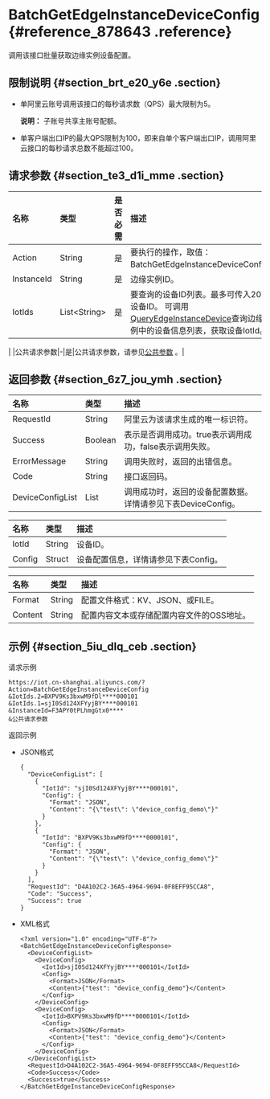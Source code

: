 # BatchGetEdgeInstanceDeviceConfig {#reference_878643 .reference}

调用该接口批量获取边缘实例设备配置。

## 限制说明 {#section_brt_e20_y6e .section}

-   单阿里云账号调用该接口的每秒请求数（QPS）最大限制为5。

    **说明：** 子账号共享主账号配额。

-   单客户端出口IP的最大QPS限制为100，即来自单个客户端出口IP，调用阿里云接口的每秒请求总数不能超过100。

## 请求参数 {#section_te3_d1i_mme .section}

|名称|类型|是否必需|描述|
|:-|:-|:---|:-|
|Action|String|是|要执行的操作，取值：BatchGetEdgeInstanceDeviceConfig。|
|InstanceId|String|是|边缘实例ID。|
|IotIds|List<String\>|是|要查询的设备ID列表。最多可传入20个设备ID。 可调用[QueryEdgeInstanceDevice](cn.zh-CN/云端开发指南/云端API参考/边缘实例管理/QueryEdgeInstanceDevice.md#)查询边缘实例中的设备信息列表，获取设备IotId。

 |
|公共请求参数|-|是|公共请求参数，请参见[公共参数](cn.zh-CN/云端开发指南/云端API参考/公共参数.md#) 。|

## 返回参数 {#section_6z7_jou_ymh .section}

|名称|类型|描述|
|:-|:-|:-|
|RequestId|String|阿里云为该请求生成的唯一标识符。|
|Success|Boolean|表示是否调用成功。true表示调用成功，false表示调用失败。|
|ErrorMessage|String|调用失败时，返回的出错信息。|
|Code|String|接口返回码。|
|DeviceConfigList|List|调用成功时，返回的设备配置数据。详情请参见下表DeviceConfig。|

|名称|类型|描述|
|:-|:-|:-|
|IotId|String|设备ID。|
|Config|Struct|设备配置信息，详情请参见下表Config。|

|名称|类型|描述|
|:-|:-|:-|
|Format|String|配置文件格式：KV、JSON、或FILE。|
|Content|String|配置内容文本或存储配置内容文件的OSS地址。|

## 示例 {#section_5iu_dlq_ceb .section}

请求示例

``` {#codeblock_for_3vv_lts}
https://iot.cn-shanghai.aliyuncs.com/?Action=BatchGetEdgeInstanceDeviceConfig
&IotIds.2=BXPV9Ks3bxwM9fDl****000101
&IotIds.1=sjI0Sd124XFYyjBY****000101
&InstanceId=F3APY0tPLhmgGtx0****
&公共请求参数
```

返回示例

-   JSON格式

    ``` {#codeblock_5w6_a7h_tbh}
    {
      "DeviceConfigList": [
        {
          "IotId": "sjI0Sd124XFYyjBY****000101",
          "Config": {
            "Format": "JSON",
            "Content": "{\"test\": \"device_config_demo\"}"
          }
        },
        {
          "IotId": "BXPV9Ks3bxwM9fD****0000101",
          "Config": {
            "Format": "JSON",
            "Content": "{\"test\": \"device_config_demo\"}"
          }
        }
      ],
      "RequestId": "D4A102C2-36A5-4964-9694-0F8EFF95CCA8",
      "Code": "Success",
      "Success": true
    }
    ```

-   XML格式

    ``` {#codeblock_eqq_lpb_mz5}
    <?xml version="1.0" encoding="UTF-8"?>
    <BatchGetEdgeInstanceDeviceConfigResponse>
      <DeviceConfigList>
        <DeviceConfig>
          <IotId>sjI0Sd124XFYyjBY****000101</IotId>
          <Config>
            <Format>JSON</Format>
            <Content>{"test": "device_config_demo"}</Content>
          </Config>
        </DeviceConfig>
        <DeviceConfig>
          <IotId>BXPV9Ks3bxwM9fD****0000101</IotId>
          <Config>
            <Format>JSON</Format>
            <Content>{"test": "device_config_demo"}</Content>
          </Config>
        </DeviceConfig>
      </DeviceConfigList>
      <RequestId>D4A102C2-36A5-4964-9694-0F8EFF95CCA8</RequestId>
      <Code>Success</Code>
      <Success>true</Success>
    </BatchGetEdgeInstanceDeviceConfigResponse>
    ```


